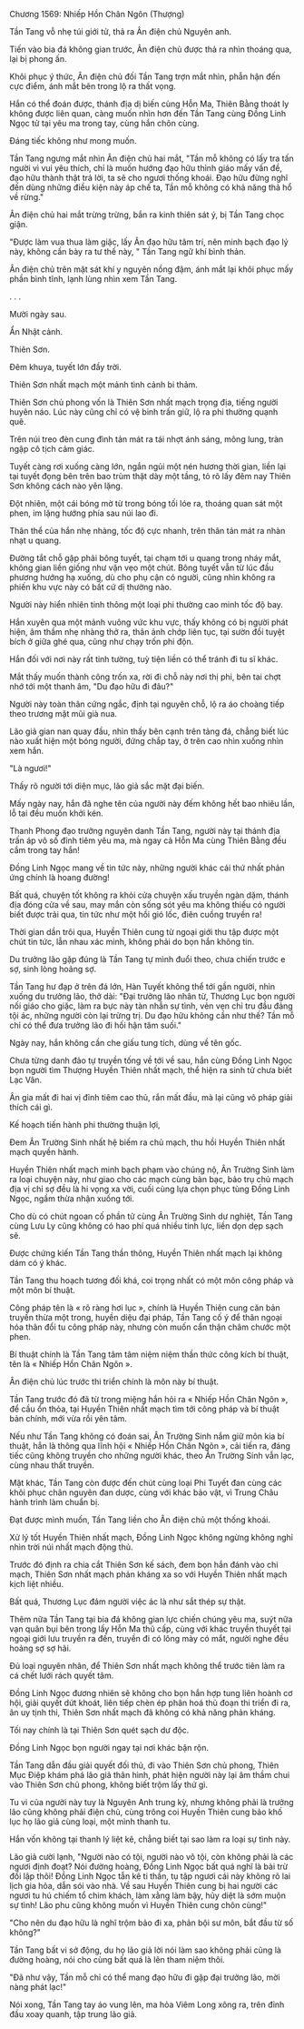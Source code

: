 




Chương 1569: Nhiếp Hồn Chân Ngôn (Thượng)


Tần Tang vỗ nhẹ túi giới tử, thả ra Ân điện chủ Nguyên anh.

Tiến vào bia đá không gian trước, Ân điện chủ được thả ra nhìn thoáng qua, lại bị phong ấn.

Khôi phục ý thức, Ân điện chủ đối Tần Tang trợn mắt nhìn, phẫn hận đến cực điểm, ánh mắt bên trong lộ ra thất vọng.

Hắn có thể đoán được, thánh địa dị biến cùng Hỗn Ma, Thiên Bằng thoát ly không được liên quan, càng muốn nhìn hơn đến Tần Tang cùng Đồng Linh Ngọc tử tại yêu ma trong tay, cùng hắn chôn cùng.

Đáng tiếc không như mong muốn.

Tần Tang ngưng mắt nhìn Ân điện chủ hai mắt, "Tần mỗ không có lấy tra tấn người vì vui yêu thích, chỉ là muốn hướng đạo hữu thỉnh giáo mấy vấn đề, đạo hữu thành thật trả lời, ta sẽ cho ngươi thống khoái. Đạo hữu đừng nghĩ đến dùng những điều kiện này áp chế ta, Tần mỗ không có khả năng thả hổ về rừng."

Ân điện chủ hai mắt trừng trừng, bắn ra kinh thiên sát ý, bị Tần Tang chọc giận.

"Được làm vua thua làm giặc, lấy Ân đạo hữu tâm trí, nên minh bạch đạo lý này, không cần bày ra tư thế này, " Tần Tang ngữ khí bình thản.

Ân điện chủ trên mặt sát khí y nguyên nồng đậm, ánh mắt lại khôi phục mấy phần bình tĩnh, lạnh lùng nhìn xem Tần Tang.

. . .

Mười ngày sau.

Ẩn Nhật cảnh.

Thiên Sơn.

Đêm khuya, tuyết lớn đầy trời.

Thiên Sơn nhất mạch một mảnh tình cảnh bi thảm.

Thiên Sơn chủ phong vốn là Thiên Sơn nhất mạch trọng địa, tiếng người huyên náo. Lúc này cũng chỉ có vệ binh trấn giữ, lộ ra phi thường quạnh quẽ.

Trên núi treo đèn cung đình tản mát ra tái nhợt ánh sáng, mông lung, tràn ngập cô tịch cảm giác.

Tuyết càng rơi xuống càng lớn, ngắn ngủi một nén hương thời gian, liền lại tại tuyết đọng bên trên bao trùm thật dày một tầng, tỏ rõ lấy đêm nay Thiên Sơn không cách nào yên lặng.

Đột nhiên, một cái bóng mờ từ trong bóng tối lóe ra, thoáng quan sát một phen, im lặng hướng phía sau núi lao đi.

Thân thể của hắn nhẹ nhàng, tốc độ cực nhanh, trên thân tản mát ra nhàn nhạt u quang.

Đường tắt chỗ gặp phải bông tuyết, tại chạm tới u quang trong nháy mắt, không gian liền giống như vặn vẹo một chút. Bông tuyết vẫn từ lúc đầu phương hướng hạ xuống, dù cho phụ cận có người, cũng nhìn không ra phiến khu vực này có bất cứ dị thường nào.

Người này hiển nhiên tinh thông một loại phi thường cao minh tốc độ bay.

Hắn xuyên qua một mảnh vuông vức khu vực, thấy không có bị người phát hiện, âm thầm nhẹ nhàng thở ra, thân ảnh chớp liên tục, tại sườn đồi tuyệt bích ở giữa ghé qua, cũng như chạy trốn phi độn.

Hắn đối với nơi này rất tinh tường, tuỳ tiện liền có thể tránh đi tu sĩ khác.

Mắt thấy muốn thành công trốn xa, rời đi chỗ này nơi thị phi, bên tai chợt nhớ tới một thanh âm, "Du đạo hữu đi đâu?"

Người này toàn thân cứng ngắc, định tại nguyên chỗ, lộ ra áo choàng tiếp theo trương mặt mũi già nua.

Lão giả gian nan quay đầu, nhìn thấy bên cạnh trên tảng đá, chẳng biết lúc nào xuất hiện một bóng người, đứng chắp tay, ở trên cao nhìn xuống nhìn xem hắn.

"Là ngươi!"

Thấy rõ người tới diện mục, lão giả sắc mặt đại biến.

Mấy ngày nay, hắn đã nghe tên của người này đếm không hết bao nhiêu lần, lỗ tai đều muốn khởi kén.

Thanh Phong đạo trưởng nguyên danh Tần Tang, người này tại thánh địa trấn áp vô số đỉnh tiêm yêu ma, mà ngay cả Hỗn Ma cùng Thiên Bằng đều cắm trong tay hắn!

Đồng Linh Ngọc mang về tin tức này, những người khác cái thứ nhất phản ứng chính là hoang đường!

Bất quá, chuyện tốt không ra khỏi cửa chuyện xấu truyền ngàn dặm, thánh địa đóng cửa về sau, may mắn còn sống sót yêu ma không thiếu có người biết được trải qua, tin tức như một hồi gió lốc, điên cuồng truyền ra!

Thời gian dần trôi qua, Huyền Thiên cung từ ngoại giới thu tập được một chút tin tức, lẫn nhau xác minh, không phải do bọn hắn không tin.

Du trưởng lão gặp đúng là Tần Tang tự mình đuổi theo, chưa chiến trước e sợ, sinh lòng hoảng sợ.

Tần Tang hư đạp ở trên đá lớn, Hàn Tuyết không thể tới gần người, nhìn xuống du trưởng lão, thở dài: "Đại trưởng lão nhân từ, Thương Lục bọn người nối giáo cho giặc, làm ra bực này tàn nhẫn sự tình, vẻn vẹn chỉ tru đầu đảng tội ác, những người còn lại trừng trị. Du đạo hữu không cần như thế? Tần mỗ chỉ có thể đưa trưởng lão đi hối hận tâm suối."

Ngày nay, hắn không cần che giấu tung tích, dùng về tên gốc.

Chưa từng danh đảo tự truyền tống về tới về sau, hắn cùng Đồng Linh Ngọc bọn người tìm Thượng Huyền Thiên nhất mạch, thể hiện ra sinh tử chưa biết Lạc Vân.

Ân gia mất đi hai vị đỉnh tiêm cao thủ, rắn mất đầu, mà lại cũng vô pháp giải thích cái gì.

Kế hoạch tiến hành phi thường thuận lợi,

Đem Ân Trường Sinh nhất hệ biếm ra chủ mạch, thu hồi Huyền Thiên nhất mạch quyền hành.

Huyền Thiên nhất mạch minh bạch phạm vào chúng nộ, Ân Trường Sinh làm ra loại chuyện này, như giao cho các mạch cùng bàn bạc, bảo trụ chủ mạch địa vị chỉ sợ đều là hi vọng xa vời, cuối cùng lựa chọn phục tùng Đồng Linh Ngọc, ngầm thừa nhận xuống tới.

Cho dù có chút ngoan cố phần tử cùng Ân Trường Sinh dư nghiệt, Tần Tang cùng Lưu Ly cũng không có hao phí quá nhiều tinh lực, liền dọn dẹp sạch sẽ.

Được chứng kiến Tần Tang thần thông, Huyền Thiên nhất mạch lại không dám có ý khác.

Tần Tang thu hoạch tương đối khá, coi trọng nhất có một môn công pháp và một môn bí thuật.

Công pháp tên là « rõ ràng hơi lục », chính là Huyền Thiên cung căn bản truyền thừa một trong, huyền diệu đại pháp, Tần Tang cố ý để thân ngoại hóa thân đổi tu công pháp này, nhưng còn muốn cẩn thận châm chước một phen.

Bí thuật chính là Tần Tang tâm tâm niệm niệm thần thức công kích bí thuật, tên là « Nhiếp Hồn Chân Ngôn ».

Ân điện chủ lúc trước thi triển chính là môn này bí thuật.

Tần Tang trước đó đã từ trong miệng hắn hỏi ra « Nhiếp Hồn Chân Ngôn », để cầu ổn thỏa, tại Huyền Thiên nhất mạch tìm tới công pháp và bí thuật bản chính, mới vừa rồi yên tâm.

Nếu như Tần Tang không có đoán sai, Ân Trường Sinh nắm giữ môn kia bí thuật, hẳn là thông qua lĩnh hội « Nhiếp Hồn Chân Ngôn », cải tiến ra, đáng tiếc cũng không truyền cho những người khác, theo Ân Trường Sinh vẫn lạc, cùng nhau thất truyền.

Mặt khác, Tần Tang còn được đến chút cùng loại Phi Tuyết đan cùng các khôi phục chân nguyên đan dược, cùng với khác bảo vật, vì Trung Châu hành trình làm chuẩn bị.

Đạt được mình muốn, Tần Tang liền cho Ân điện chủ một thống khoái.

Xử lý tốt Huyền Thiên nhất mạch, Đồng Linh Ngọc không ngừng không nghỉ nhìn trời núi nhất mạch động thủ.

Trước đó định ra chia cắt Thiên Sơn kế sách, đem bọn hắn đánh vào chi mạch, Thiên Sơn nhất mạch phản kháng xa so với Huyền Thiên nhất mạch kịch liệt nhiều.

Bất quá, Thương Lục đám người việc ác là như sắt thép sự thật.

Thêm nữa Tần Tang tại bia đá không gian lực chiến chúng yêu ma, suýt nữa vạn quân bụi bên trong lấy Hỗn Ma thủ cấp, cùng với khác truyền thuyết tại ngoại giới lưu truyền ra đến, truyền đi có lông mày có mắt, người nghe đều hoảng sợ sợ hãi.

Đủ loại nguyên nhân, để Thiên Sơn nhất mạch không thể trước tiên làm ra cá chết lưới rách quyết tâm.

Đồng Linh Ngọc đương nhiên sẽ không cho bọn hắn hợp tung liên hoành cơ hội, giải quyết dứt khoát, liên tiếp chèn ép phân hoá thủ đoạn thi triển đi ra, ân uy tịnh thi, Thiên Sơn nhất mạch đã không có khả năng phản kháng.

Tối nay chính là tại Thiên Sơn quét sạch dư độc.

Đồng Linh Ngọc bọn người ngay tại nơi khác bận rộn.

Tần Tang dẫn đầu giải quyết đối thủ, đi vào Thiên Sơn chủ phong, Thiên Mục Điệp khám phá lão giả thân hình, phát hiện người này lại âm thầm chui vào Thiên Sơn chủ phong, không biết trộm lấy thứ gì.

Tu vi của người này tuy là Nguyên Anh trung kỳ, nhưng không phải là trưởng lão cũng không phải điện chủ, cùng trông coi Huyền Thiên cung bảo khố lục họ lão giả cùng loại, một mình thanh tu.

Hắn vốn không tại thanh lý liệt kê, chẳng biết tại sao làm ra loại sự tình này.

Lão giả cười lạnh, "Người nào có tội, người nào vô tội, còn không phải là các ngươi định đoạt? Nói đường hoàng, Đồng Linh Ngọc bất quá nghĩ là bài trừ đối lập thôi! Đồng Linh Ngọc tẫn kê ti thần, tụ tập ngươi cái này không rõ lai lịch gia hỏa, dẫn sói vào nhà. Về sau Huyền Thiên cung bị hai người các ngươi tu hú chiếm tổ chim khách, làm xằng làm bậy, hủy diệt là sớm muộn sự tình! Lão phu cũng không muốn vì Huyền Thiên cung chôn cùng!"

"Cho nên du đạo hữu là nghĩ trộm bảo đi xa, phản bội sư môn, bắt đầu từ số không?"

Tần Tang bất vi sở động, du họ lão giả lời nói làm sao không phải cũng là đường hoàng, nói cho cùng bất quá là lên tham niệm thôi.

"Đã như vậy, Tần mỗ chỉ có thể mang đạo hữu đi gặp đại trưởng lão, mời nàng phát lạc!"

Nói xong, Tần Tang tay áo vung lên, ma hỏa Viêm Long xông ra, trên đỉnh đầu xoay quanh, tập trung lão giả.




